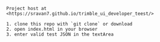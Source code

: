     Project host at <https://sravan7.github.io/trimble_ui_developer_teest/>

    1. clone this repo with `git clone` or download
    2. open index.html in your browser
    3. enter valid test JSON in the textArea  
